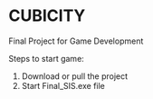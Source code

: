 # CUBICITY
Final Project for Game Development

Steps to start game:
1) Download or pull the project
2) Start Final_SIS.exe file
